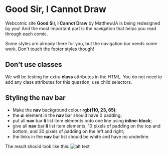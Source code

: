 # Good Sir, I Cannot Draw
Webcomic site **Good Sir, I Cannot Draw** by MatthewJA is being redesigned by you! And the most important part is the navigation that helps you read through each comic.

Some styles are already there for you, but the navigation bar needs some work. Don't touch the footer styles though!

## Don't use classes
We will be testing for extra **class** attributes in the HTML. You do not need to add any class attributes for this question; use child selectors.

## Styling the nav bar
* Make the **nav** background colour **rgb(110, 23, 65)**;
* the **u**l element in the **nav** bar should have 0 padding;
* put all **nav** bar **li** list item elements onto one line using **inline-block**;
* give all **nav** bar **li** list item elements, 10 pixels of padding on the top and bottom, and 30 pixels of padding on the left and right;
* the links in the **nav** bar list should be white and have no underline.

The result should look like this:
![alt text](https://groklearning-cdn.com/problems/J3sG5aVMa3RHuUEHJFC4ff/screenshot.png)
